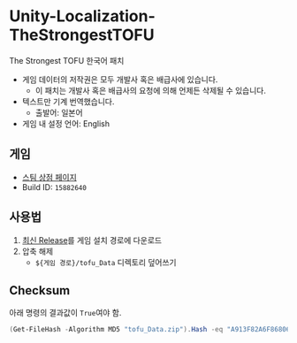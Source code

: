 # Unity-Localization-TheStrongestTOFU

The Strongest TOFU 한국어 패치

- 게임 데이터의 저작권은 모두 개발사 혹은 배급사에 있습니다.
  - 이 패치는 개발사 혹은 배급사의 요청에 의해 언제든 삭제될 수 있습니다.
- 텍스트만 기계 번역했습니다.
  - 출발어: 일본어
- 게임 내 설정 언어: English

## 게임

- [스팀 상점 페이지](https://store.steampowered.com/app/2408680/The_Strongest_TOFU/)
- Build ID: `15882640`

## 사용법

1. [최신 Release](https://github.com/killterm/Unity-Localization-TheStrongestTOFU/releases)를 게임 설치 경로에 다운로드
2. 압축 해제
   - `${게임 경로}/tofu_Data` 디렉토리 덮어쓰기

## Checksum

아래 명령의 결과값이 `True`여야 함.

```ps1
(Get-FileHash -Algorithm MD5 "tofu_Data.zip").Hash -eq "A913F82A6F868069E7AD69B8B7820206"
```

